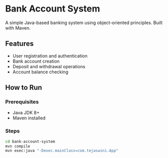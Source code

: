 # Bank Account System

A simple Java-based banking system using object-oriented principles. Built with Maven.

## Features
- User registration and authentication
- Bank account creation
- Deposit and withdrawal operations
- Account balance checking

## How to Run

### Prerequisites
- Java JDK 8+
- Maven installed

### Steps
```bash
cd bank-account-system
mvn compile
mvn exec:java "-Dexec.mainClass=com.tejaswini.App"
